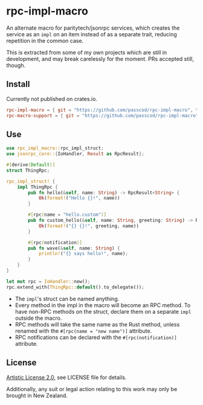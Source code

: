 # rpc-impl-macro

An alternate macro for paritytech/jsonrpc services, which creates the service
as an `impl` on an item instead of as a separate trait, reducing repetition in
the common case.

This is extracted from some of my own projects which are still in development,
and may break carelessly for the moment. PRs accepted still, though.

## Install

Currently not published on crates.io.

```toml
rpc-impl-macro = { git = "https://github.com/passcod/rpc-impl-macro", tag = "v0.1.0" }
rpc-macro-support = { git = "https://github.com/passcod/rpc-impl-macro", tag = "v0.1.0" }
```

## Use

```rust
use rpc_impl_macro::rpc_impl_struct;
use jsonrpc_core::{IoHandler, Result as RpcResult};

#[derive(Default)]
struct ThingRpc;

rpc_impl_struct! {
    impl ThingRpc {
        pub fn hello(&self, name: String) -> RpcResult<String> {
            Ok(format!("Hello {}!", name))
        }

        #[rpc(name = "hello.custom")]
        pub fn custom_hello(&self, name: String, greeting: String) -> RpcResult<String> {
            Ok(format!("{} {}!", greeting, name))
        }

        #[rpc(notification)]
        pub fn wave(&self, name: String) {
            println!("{} says hello!", name);
        }
    }
}

let mut rpc = IoHandler::new();
rpc.extend_with(ThingRpc::default().to_delegate());
```

- The `impl`'s struct can be named anything.
- Every method in the impl in the macro will become an RPC method. To have
  non-RPC methods on the struct, declare them on a separate `impl` outside the macro.
- RPC methods will take the same name as the Rust method, unless renamed with the
  `#[rpc(name = "new name")]` attribute.
- RPC notifications can be declared with the `#[rpc(notification)]` attribute.

## License

[Artistic License 2.0](./LICENSE), see LICENSE file for details.

Additionally, any suit or legal action relating to this work may only be
brought in New Zealand.

